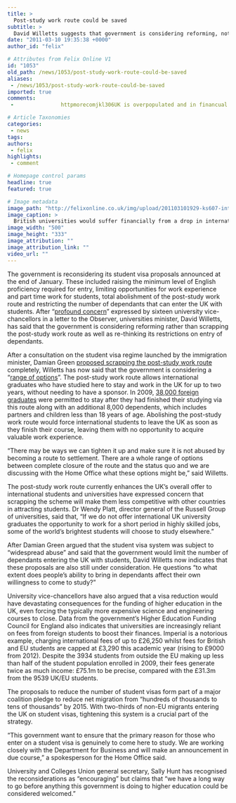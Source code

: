 ```yaml
---
title: >
  Post-study work route could be saved
subtitle: >
  David Willetts suggests that government is considering reforming, not scrapping, the post-study work route
date: "2011-03-10 19:35:38 +0000"
author_id: "felix"

# Attributes from Felix Online V1
id: "1053"
old_path: /news/1053/post-study-work-route-could-be-saved
aliases:
 - /news/1053/post-study-work-route-could-be-saved
imported: true
comments:
 -               httpmorecomjkl306UK is overpopulated and in financual crises It is very much needed to make positive changes to law to stop abusing the immigration system This can be easily stopped by closing the fake colleges and closing the permanant residency route But i condemn the government dicision of closing the Tier 1 Post study work route It is not fair on the part of the brightest and competent students who used to gain valuable experience working in UK and were a good source of Skilled labour for United Kingdom I think the intelligent and brightest students will prefer tp go to other countries like Austrailia and United states I suggest the Government to reconsider its decision of closing Tier 1 post study work route

# Article Taxonomies
categories:
 - news
tags:
authors:
 - felix
highlights:
 - comment

# Homepage control params
headline: true
featured: true

# Image metadata
image_path: "http://felixonline.co.uk/img/upload/201103101929-ks607-internat.jpg"
image_caption: >
  British universities would suffer financially from a drop in international student numbers
image_width: "500"
image_height: "333"
image_attribution: ""
image_attribution_link: ""
video_url: ""
---
```


The government is reconsidering its student visa proposals announced at the end of January. These included raising the minimum level of English proficiency required for entry, limiting opportunities for work experience and part time work for students, total abolishment of the post-study work route and restricting the number of dependants that can enter the UK with students. After “[profound concern](http://www.guardian.co.uk/theobserver/2011/mar/05/letters-international-student-cuts)” expressed by sixteen university vice-chancellors in a letter to the Observer, universities minister, David Willetts, has said that the government is considering reforming rather than scrapping the post-study work route as well as re-thinking its restrictions on entry of dependants.

After a consultation on the student visa regime launched by the immigration minister, Damian Green [proposed scrapping the post-study work route](http://www.bbc.co.uk/news/education-11937291) completely, Willetts has now said that the government is considering a “[range of options](http://www.publications.parliament.uk/pa/cm201011/cmselect/cmhaff/uc773-iii/uc77301.htm)”. The post-study work route allows international graduates who have studied here to stay and work in the UK for up to two years, without needing to have a sponsor. In 2009, [38,000 foreign graduates](http://www.telegraph.co.uk/news/uknews/immigration/8359685/Student-job-route-may-be-saved.html) were permitted to stay after they had finished their studying via this route along with an additional 8,000 dependents, which includes partners and children less than 18 years of age. Abolishing the post-study work route would force international students to leave the UK as soon as they finish their course, leaving them with no opportunity to acquire valuable work experience.

“There may be ways we can tighten it up and make sure it is not abused by becoming a route to settlement. There are a whole range of options between complete closure of the route and the status quo and we are discussing with the Home Office what these options might be,” said Willetts.

The post-study work route currently enhances the UK’s overall offer to international students and universities have expressed concern that scrapping the scheme will make them less competitive with other countries in attracting students. Dr Wendy Platt, director general of the Russell Group of universities, said that, “If we do not offer international UK university graduates the opportunity to work for a short period in highly skilled jobs, some of the world’s brightest students will choose to study elsewhere.”

After Damian Green argued that the student visa system was subject to “widespread abuse” and said that the government would limit the number of dependants entering the UK with students, David Willetts now indicates that these proposals are also still under consideration. He questions “to what extent does people’s ability to bring in dependants affect their own willingness to come to study?”

University vice-chancellors have also argued that a visa reduction would have devastating consequences for the funding of higher education in the UK, even forcing the typically more expensive science and engineering courses to close. Data from the government’s Higher Education Funding Council for England also indicates that universities are increasingly reliant on fees from foreign students to boost their finances. Imperial is a notorious example, charging international fees of up to £26,250 whilst fees for British and EU students are capped at £3,290 this academic year (rising to £9000 from 2012). Despite the 3934 students from outside the EU making up less than half of the student population enrolled in 2009, their fees generate twice as much income: £75.1m to be precise, compared with the £31.3m from the 9539 UK/EU students.

The proposals to reduce the number of student visas form part of a major coalition pledge to reduce net migration from “hundreds of thousands to tens of thousands” by 2015. With two-thirds of non-EU migrants entering the UK on student visas, tightening this system is a crucial part of the strategy.

“This government want to ensure that the primary reason for those who enter on a student visa is genuinely to come here to study. We are working closely with the Department for Business and will make an announcement in due course,” a spokesperson for the Home Office said.

University and Colleges Union general secretary, Sally Hunt has recognised the reconsiderations as “encouraging” but claims that “we have a long way to go before anything this government is doing to higher education could be considered welcomed.”
